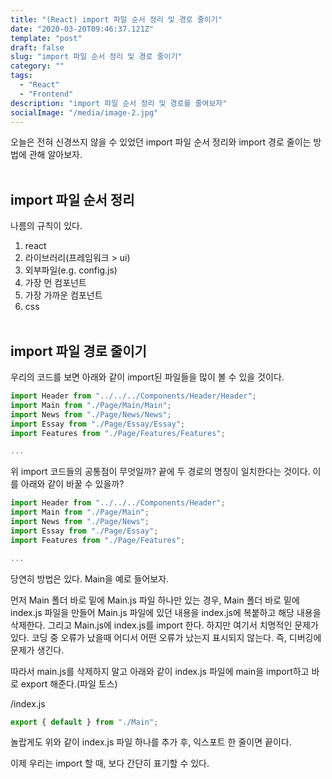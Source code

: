 ```yaml
---
title: "(React) import 파일 순서 정리 및 경로 줄이기"
date: "2020-03-20T09:46:37.121Z"
template: "post"
draft: false
slug: "import 파일 순서 정리 및 경로 줄이기"
category: ""
tags:
  - "React"
  - "Frontend"
description: "import 파일 순서 정리 및 경로를 줄여보자"
socialImage: "/media/image-2.jpg"
---
```


오늘은 전혀 신경쓰지 않을 수 있었던 import 파일 순서 정리와 import 경로 줄이는 방법에 관해 알아보자.<br><br>

## import 파일 순서 정리

나름의 규칙이 있다.

1. react
2. 라이브러리(프레임워크 > ui)
3. 외부파일(e.g. config.js)
4. 가장 먼 컴포넌트
5. 가장 가까운 컴포넌트
6. css
   <br><br>

## import 파일 경로 줄이기

우리의 코드를 보면 아래와 같이 import된 파일들을 많이 볼 수 있을 것이다.

```js
import Header from "../../../Components/Header/Header";
import Main from "./Page/Main/Main";
import News from "./Page/News/News";
import Essay from "./Page/Essay/Essay";
import Features from "./Page/Features/Features";

...


```

위 import 코드들의 공통점이 무엇일까?
끝에 두 경로의 명칭이 일치한다는 것이다. 이를 아래와 같이 바꿀 수 있을까?

```js
import Header from "../../../Components/Header";
import Main from "./Page/Main";
import News from "./Page/News";
import Essay from "./Page/Essay";
import Features from "./Page/Features";

...


```

당연히 방법은 있다. Main을 예로 들어보자.

먼저 Main 폴더 바로 밑에 Main.js 파일 하나만 있는 경우, Main 폴더 바로 밑에 index.js 파일을 만들어 Main.js 파일에 있던 내용을 index.js에 복붙하고 해당 내용을 삭제한다. 그리고 Main.js에 index.js를 import 한다.
하지만 여기서 치명적인 문제가 있다. 코딩 중 오류가 났을때 어디서 어떤 오류가 났는지 표시되지 않는다. 즉, 디버깅에 문제가 생긴다.

따라서 main.js를 삭제하지 말고 아래와 같이 index.js 파일에 main을 import하고 바로 export 해준다.(파일 토스)

/index.js

```js
export { default } from "./Main";
```

놀랍게도 위와 같이 index.js 파일 하나를 추가 후, 익스포트 한 줄이면 끝이다.

이제 우리는 import 할 때, 보다 간단히 표기할 수 있다.

<!--
### reference

- https://private.tistory.com/24 -->
